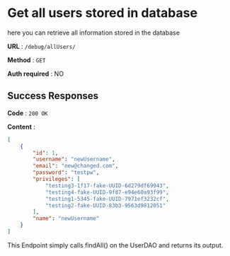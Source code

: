 # Get all users stored in database

here you can retrieve all information stored in the database

**URL** : `/debug/allUsers/`

**Method** : `GET`

**Auth required** : NO

## Success Responses

**Code** : `200 OK`

**Content** :  
```json  
[
	{
		"id": 1,
		"username": "newUsername",
		"email": "new@changed.com",
		"password": "testpw",
		"privileges": [
			"testing3-1f17-fake-UUID-6d279df69943",
			"testing4-fake-UUID-9f87-e94e60a93f99",
			"testing1-5345-fake-UUID-7971ef3232cf",
			"testing2-fake-UUID-83b3-9563d9812051"
		],
		"name": "newUsername"
	}
]
```

This Endpoint simply calls findAll() on the UserDAO and returns its output.


